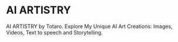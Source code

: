 # AI ARTISTRY
AI ARTISTRY by Totaro. Explore My Unique AI Art Creations: Images, Videos, Text to speech and Storytelling.
